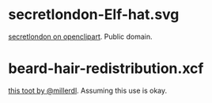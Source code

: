 secretlondon-Elf-hat.svg
========================

[secretlondon on openclipart](https://openclipart.org/detail/27535/elf-hat). Public domain.

beard-hair-redistribution.xcf
=============================

[this toot by @millerdl](https://twitter.com/millerdl/status/666113401450569728). Assuming this use is okay.
